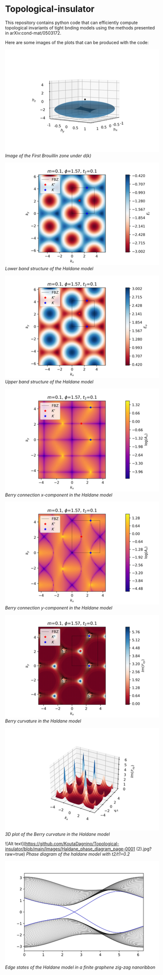 # Topological-insulator

This repository contains python code that can efficiently compute topological invariants of tight bnding models using the methods presented in arXiv:cond-mat/0503172. 

Here are some images of the plots that can be produced with the code:

![Alt text](https://github.com/KoutaDagnino/Topological-insulator/blob/main/Images/QWZ_Winding.jpg?raw=true)
*Image of the First Brouillin zone under d(k)*

![Alt text](https://github.com/KoutaDagnino/Topological-insulator/blob/main/Images/Haldane_dispersionl.jpg?raw=true)
*Lower band structure of the Haldane model*

![Alt text](https://github.com/KoutaDagnino/Topological-insulator/blob/main/Images/Haldane_dispersionu.jpg?raw=true)
*Upper band structure of the Haldane model*

![Alt text](https://github.com/KoutaDagnino/Topological-insulator/blob/main/Images/Berry_connectionx.jpg?raw=true)
*Berry connection x-component in the Haldane model*

![Alt text](https://github.com/KoutaDagnino/Topological-insulator/blob/main/Images/Berry_connectiony.jpg?raw=true)
*Berry connection y-component in the Haldane model*

![Alt text](https://github.com/KoutaDagnino/Topological-insulator/blob/main/Images/Berry_curvature.jpg?raw=true)
*Berry curvature in the Haldane model*

![Alt text](https://github.com/KoutaDagnino/Topological-insulator/blob/main/Images/3DBerry_curvature.jpg?raw=true)
*3D plot of the Berry curvature in the Haldane model*

![Alt text](https://github.com/KoutaDagnino/Topological-insulator/blob/main/Images/Haldane_phase_diagram_page-0001 (2).jpg?raw=true)
*Phase diagram of the haldane model with t2/t1=0.2*

![Alt text](https://github.com/KoutaDagnino/Topological-insulator/blob/main/Images/Edge_states.jpg?raw=true)
*Edge states of the Haldane model in a finite graphene zig-zag nanoribbon*


